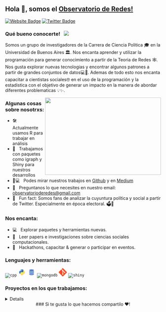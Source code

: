 ## Hola 👋, somos el [Observatorio de Redes!](https://github.com/Observatorio-de-Redes/)

[![Website Badge](https://img.shields.io/badge/Website-3b5998?style=flat-square&logo=google-chrome&logoColor=white)](https://medium.com/@O_de_R)
[![Twitter Badge](https://img.shields.io/badge/-Twitter-00acee?style=flat-square&logo=Twitter&logoColor=white)](https://twitter.com/O_de_R)


### Qué bueno conocerte! &nbsp; ![](https://visitor-badge.glitch.me/badge?page_id=Observatorio-de-Redes.Observatorio-de-Redes&style=flat-square&color=0088cc)

Somos un grupo de investigadores de la Carrera de Ciencia Politica 🎓 en la Universidad de Buenos Aires 🏛. Nos encanta aprender y utilizar la programación para generar conocimiento a partir de la Teoria de Redes 🕸. Nos gusta explorar nuevas tecnologias y encontrar algunos patrones a partir de grandes conjuntos de datos💻🧪. Ademas de todo esto nos encanta capacitar a cientistas sociales🤓 en el uso de la programación y la estadistica con el objetivo de generar un impacto en la manera de abordar diferentes problematicas 💡✨.

<img align="right" height="250" width="375" alt="" src="https://raw.githubusercontent.com/iampavangandhi/iampavangandhi/master/gifs/coder.gif" />


### Algunas cosas sobre nosotrxs:

- 🛠 &nbsp; Actualmente usamos R para trabajar en análisis <br/> 
- 🚀 &nbsp; Trabajamos con paquetes como igraph y Shiny para nuestros desarrollos 
- 👨💻 &nbsp; Podes mirar nuestros trabajos en [Github](https://github.com/Observatorio-de-Redes) y en [Medium](https://medium.com/@O_de_R)
- 💬 &nbsp; Preguntanos lo que necesites en nuestro email: observatorioderedes@gmail.com
- 👾 &nbsp; Fun fact: Somos fans de analizar la cuyuntura política y social a partir de Twitter. Especialmente en época electoral. 🗳🥰


### Nos encanta:

- 💻 &nbsp; Explorar paquetes y herramientas nuevas.
- 📰 &nbsp; Leer papers e investigaciones sobre ciencias sociales computacionales.
- 🍕 &nbsp; Hackathons, capacitar & generar o participar en eventos.


### Lenguajes y herramientas:

<code><img height="27" src="https://new.library.arizona.edu/sites/default/files/styles/featured_image/public/featured_media/rprogramming.png?itok=tW_Lc4a8" alt="cpp"></code>
<code><img height="27" src="https://raw.githubusercontent.com/github/explore/80688e429a7d4ef2fca1e82350fe8e3517d3494d/topics/python/python.png" alt="python"></code>
<code><img height="27" src="https://raw.githubusercontent.com/github/explore/80688e429a7d4ef2fca1e82350fe8e3517d3494d/topics/sql/sql.png" alt="sql"></code>
<code><img height="27" src="https://encrypted-tbn0.gstatic.com/images?q=tbn%3AANd9GcSTTzPAw-55ssm1Im594xYZ9eRQu2JylrkYLg&usqp=CAU" alt="mongodb"></code>
<code><img height="27" src="https://raw.githubusercontent.com/devicons/devicon/master/icons/git/git-original.svg" alt="git"></code>
<code><img height="27" src="https://blog.efpsa.org/wp-content/uploads/2019/04/pic1.png" alt="shiny"></code>

<!--
<code><img height="25" src="https://raw.githubusercontent.com/github/explore/80688e429a7d4ef2fca1e82350fe8e3517d3494d/topics/sass/sass.png" alt="sass"></code>
-->

### Proyectos en los que trabajamos:
<details>
 <table>
    <thead align="center">
      <tr border: none;>
        <td><b>💻 Projects</b></td>
        <td><b>🔬 Language</b></td>
        <td><b>🔧 Tools</b></td>
        <td><b>💜 Colaboradores </b></td>
      </tr>
    </thead>
      <tr>
	 <td><a align="center" href="https://github.com/Observatorio-de-Redes/politicxs-en-twitter"><b> 👨‍👩‍💼 Politicxs en Twitter</b></a></td>
        <td><img align="center" height="50" alt="Language" src="https://new.library.arizona.edu/sites/default/files/styles/featured_image/public/featured_media/rprogramming.png?itok=tW_Lc4a8"/>
        <td><img align="center" height="50"  alt="Tools" src="https://blog.efpsa.org/wp-content/uploads/2019/04/pic1.png"/>
        <td><img align="center" height="50" alt="Colaboradores" src="https://github.com/Observatorio-de-Redes/politicxs-en-twitter/raw/main/ShinyApp/www/ODERE.png"/>
      </tr>
      <tr>
        <td><a  align="center" href="https://github.com/Observatorio-de-Redes/usuariosdudosaprocedencia"><b>🤖 Usuarios de Dudosa Procedencia</b></a></td>
        <td><img align="center"  height="50"  align="center"  alt="Language" src="https://new.library.arizona.edu/sites/default/files/styles/featured_image/public/featured_media/rprogramming.png?itok=tW_Lc4a8"/>
        <td><img align="center" height="50"  align="center"  alt="Tools" src="https://github.com/mkearney/tweetbotornot/blob/master/man/figures/logo.png?raw=true"/>
        <td><img align="center" height="50" align="center"  alt="Colaboradores" src="https://github.com/Observatorio-de-Redes/usuariosdudosaprocedencia/raw/main/users_dudosos.png"/>
      </tr>
   </table>
  <br />
</details>

<div align="center">
### Si te gusta lo que hacemos compartilo ❤️!
</div>
